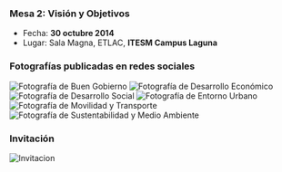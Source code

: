 
### Mesa 2: Visión y Objetivos

* Fecha: **30 octubre 2014**
* Lugar: Sala Magna, ETLAC, **ITESM Campus Laguna**

### Fotografías publicadas en redes sociales

<img class="img-responsive" src="datos-generales/foto-buen-gobierno.jpg" alt="Fotografía de Buen Gobierno">
<img class="img-responsive" src="datos-generales/foto-desarrollo-economico.jpg" alt="Fotografía de Desarrollo Económico">
<img class="img-responsive" src="datos-generales/foto-desarrollo-social.jpg" alt="Fotografía de Desarrollo Social">
<img class="img-responsive" src="datos-generales/foto-entorno-urbano.jpg" alt="Fotografía de Entorno Urbano">
<img class="img-responsive" src="datos-generales/foto-movilidad-transporte.jpg" alt="Fotografía de Movilidad y Transporte">
<img class="img-responsive" src="datos-generales/foto-sustentabilidad-medio-ambiente.jpg" alt="Fotografía de Sustentabilidad y Medio Ambiente">

### Invitación

<img class="img-responsive" src="datos-generales/invitacion.jpg" alt="Invitacion">
